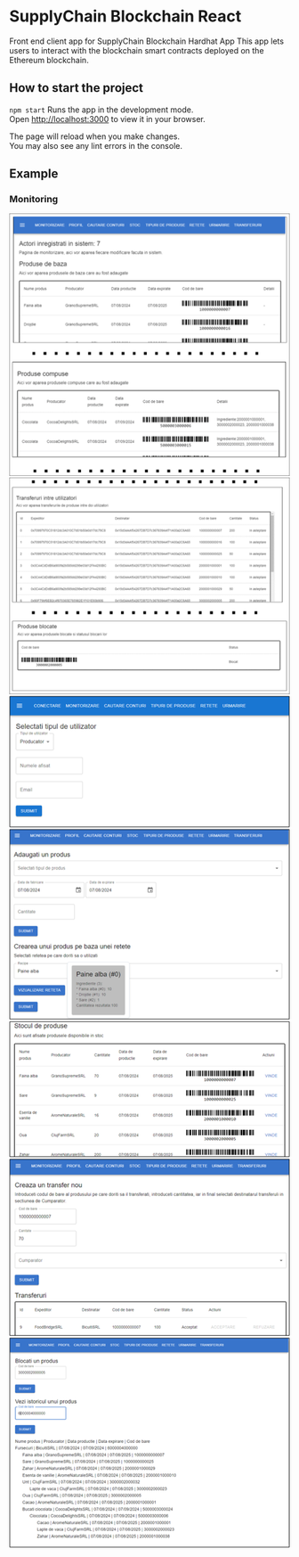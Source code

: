 # SupplyChain Blockchain React

Front end client app for SupplyChain Blockchain Hardhat App
This app lets users to interact with the blockchain smart contracts deployed on the Ethereum blockchain.

## How to start the project

`npm start`
Runs the app in the development mode.\
Open [http://localhost:3000](http://localhost:3000) to view it in your browser.

The page will reload when you make changes.\
You may also see any lint errors in the console.

## Example

### Monitoring

![Monitoring page](/images/monitoring.png)
![Monitoring page](/images/monitoring2.png)
![Register user](/images/login.png)
![Stock page](/images/stock.png)
![Stock page](/images/stock2.png)
![Transfer page](/images/transfer.png)
![Trace page](/images/trace.png)
